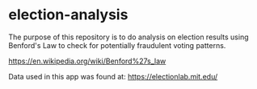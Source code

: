 # election-analysis
The purpose of this repository is to do analysis on election results using Benford's Law to check for potentially fraudulent voting patterns.

https://en.wikipedia.org/wiki/Benford%27s_law

Data used in this app was found at: https://electionlab.mit.edu/
